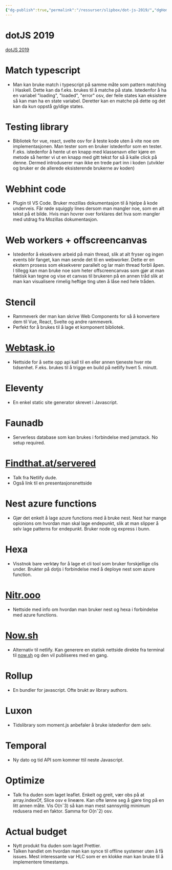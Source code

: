 ```yaml
---
{"dg-publish":true,"permalink":"/ressurser/slipbox/dot-js-2019/","dgHomeLink":true,"dgPassFrontmatter":false}
---
```


# dotJS 2019
[dotJS 2019](https://www.dotjs.io/)

# Match typescript

-   Man kan bruke match i typescript på samme måte som pattern matching i Haskell. Dette kan da f.eks. brukes til å matche på state. Istedenfor å ha en variabel "loading", "loaded", "error" osv, der feile states kan eksistere så kan man ha en state variabel. Deretter kan en matche på dette og det kan da kun oppstå gyldige states.

# Testing library

-   Bibliotek for vue, react, svelte osv for å teste kode uten å vite noe om implementasjonen. Man tester som en bruker istedenfor som en tester. F.eks. istedenfor å hente ut en knapp med klassenavn eller kjøre en metode så henter vi ut en knapp med gitt tekst for så å kalle click på denne. Dermed introduserer man ikke en trede part inn i koden (utvikler og bruker er de allerede eksisterende brukerne av koden)

# Webhint code

-   Plugin til VS Code. Bruker mozillas dokumentasjon til å hjelpe å kode underveis. Får røde squiggly lines dersom man mangler noe, som en alt tekst på et bilde. Hvis man hovrer over forklares det hva som mangler med utdrag fra Mozillas dokumentasjon.

# Web workers + offscreencanvas

-   Istedenfor å eksekvere arbeid på main thread, slik at alt fryser og ingen events blir fanget, kan man sende det til en webworker. Dette er en ekstern prosess som eksekverer parallelt og lar main thread forbli åpen. I tillegg kan man bruke noe som heter offscreencanvas som gjør at man faktisk kan tegne og vise et canvas til brukeren på en annen tråd slik at man kan visualisere rimelig heftige ting uten å låse ned hele tråden.

# Stencil

-   Rammeverk der man kan skrive Web Components for så å konvertere dem til Vue, React, Svelte og andre rammeverk.
-   Perfekt for å brukes til å lage et komponent bibliotek.

# [Webtask.io](http://webtask.io/)

-   Nettside for å sette opp api kall til en eller annen tjeneste hver nte tidsenhet. F.eks. brukes til å trigge en build på netlify hvert 5. minutt.

# Eleventy

-   En enkel static site generator skrevet i Javascript.

# Faunadb
- Serverless database som kan brukes i forbindelse med jamstack. No setup required.

# [Findthat.at/servered](http://findthat.at/servered)
-  Talk fra Netlify dude. 
-  Også link til en presentasjonsnettside

# Nest azure functions
-   Gjør det enkelt å lage azure functions med å bruke nest. Nest har mange opionions om hvordan man skal lage endepunkt, slik at man slipper å selv lage patterns for endepunkt. Bruker node og express i bunn.

# Hexa
-   Visstnok bare verktøy for å lage et cli tool som bruker forskjellige clis under. Brukter på dotjs i forbindelse med å deploye nest som azure function.

# [Nitr.ooo](http://nitr.ooo/)

-   Nettside med info om hvordan man bruker nest og hexa i forbindelse med azure functions.

# [Now.sh](http://now.sh/)

-   Alternativ til netlify. Kan generere en statisk nettside direkte fra terminal til [now.sh](http://now.sh/) og den vil publiseres med en gang. 

# Rollup

-   En bundler for javascript. Ofte brukt av library authors.

# Luxon

-   Tidslibrary som moment.js anbefaler å bruke istedenfor dem selv.

# Temporal

-   Ny dato og tid API som kommer ttil neste Javascript.

# Optimize

-   Talk fra duden som laget leaflet. Enkelt og greit, vær obs på at array.indexOf, Slice osv e lineære. Kan ofte lønne seg å gjøre ting på en litt annen måte. Vis O(nˆ3) så kan man mest sannsynlig minimum redusera med en faktor. Samma for O(nˆ2) osv.

# Actual budget
-   Nytt produkt fra duden som laget Prettier.
-  Talken handlet om hvordan man kan synce til offline systemer uten å få issues. Mest interessante var HLC som er en klokke man kan bruke til å implementere timestamps.

